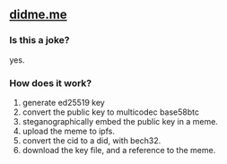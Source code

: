 ## [didme.me](https://didme.me)

### Is this a joke?

yes.

### How does it work?

1. generate ed25519 key
2. convert the public key to multicodec base58btc
3. steganographically embed the public key in a meme.
4. upload the meme to ipfs.
5. convert the cid to a did, with bech32.
6. download the key file, and a reference to the meme.
